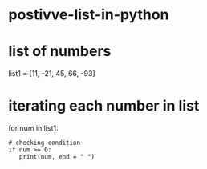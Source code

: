 # postivve-list-in-python
  
# list of numbers
list1 = [11, -21, 45, 66, -93]
  
# iterating each number in list
for num in list1:
      
    # checking condition
    if num >= 0:
       print(num, end = " ")

